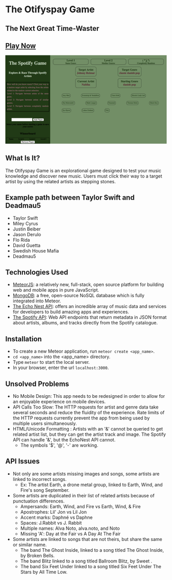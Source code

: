 # The Otifyspay Game
## The Next Great Time-Waster

## [Play Now](http://google.com/)

![The Game](/screenshots/screenshot.png?raw=true)


## What Is It?
The Otifyspay Game is an explorational game designed to test your music knowledge and discover new music. Users must click their way to a target artist by using the related artists as stepping stones.

## Example path between Taylor Swift and Deadmau5
- Taylor Swift
- Miley Cyrus
- Justin Beiber
- Jason Derulo
- Flo Rida
- David Guetta
- Swedish House Mafia
- Deadmau5

## Technologies Used
- [MeteorJS](http://www.meteor.com/): a relatively new, full-stack, open source platform for building web and mobile apps in pure JavaScript.
- [MongoDB](http://www.mongodb.org/): a free, open-source NoSQL database which is fully integrated into Meteor.
- [The Echo Nest API](http://developer.echonest.com/): offers an incredible array of music data and services for developers to build amazing apps and experiences.
- [The Spotify API](http://developer.spotify.com/web-api/): Web API endpoints that return metadata in JSON format about artists, albums, and tracks directly from the Spotify catalogue.


## Installation
- To create a new Meteor application, run `meteor create <app_name>`.
- `cd <app_name>` into the <app_name> directory.
- Type `meteor` to start the local server.
- In your browser, enter the url `localhost:3000`.




## Unsolved Problems
- No Mobile Design: This app needs to be redesigned in order to allow for an enjoyable experience on mobile devices.
- API Calls Too Slow: The HTTP requests for artist and genre data take several seconds and reduce the fluidity of the experience. Rate limits of the HTTP requests currently prevent the app from being used by multiple users simultaneously.
- HTML/Unicode Formatting : Artists with an '&' cannot be queried to get related artist list, but they can get the artist track and image. The Spotify API can handle '&', but the EchoNest API cannot.
  - The symbols '$', '@', '-' are working.

## API Issues
- Not only are some artists missing images and songs, some artists are linked to incorrect songs.
  - Ex: The artist Earth, a drone metal group, linked to Earth, Wind, and Fire's song September.
- Some artists are duplicated in their list of related artists because of punctuation differences.
  - Ampersands: Earth, Wind, and Fire vs Earth, Wind, & Fire
  - Apostrophes: Lil' Jon vs Lil Jon
  - Accent marks: Daphné vs Daphne
  - Spaces: J.Rabbit vs J. Rabbit
  - Multiple names: Alva Noto, alva.noto, and Noto
  - Missing 'A': Day at the Fair vs A Day At The Fair
- Some artists are linked to songs that are not theirs, but share the same or similar name.
  - The band The Ghost Inside, linked to a song titled The Ghost Inside, by Broken Bells.
  - The band Blitz linked to a song titled Ballroom Blitz, by Sweet .
  - The band Six Feet Under linked to a song titled Six Feet Under The Stars by All Time Low.
